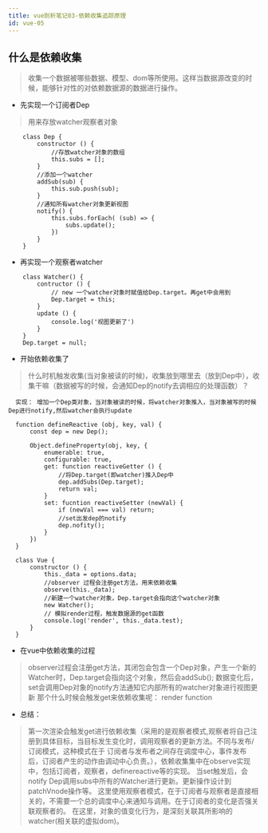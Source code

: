 ```yaml
---
title: vue剖析笔记03-依赖收集追踪原理
id: vue-05
---
```




## 什么是依赖收集
> 收集一个数据被哪些数据、模型、dom等所使用。这样当数据源改变的时候，能够针对性的对依赖数据源的数据进行操作。

- 先实现一个订阅者Dep
> 用来存放watcher观察者对象
```
    class Dep {
        constructor () {
            //存放watcher对象的数组
            this.subs = [];
        }
        //添加一个watcher
        addSub(sub) {
            this.sub.push(sub);
        }
        //通知所有watcher对象更新视图
        notify() {
            this.subs.forEach( (sub) => {
                subs.update();
            })
        }
    }
```

- 再实现一个观察者watcher
```
    class Watcher() {
        contructor () {
            // new 一个watcher对象时赋值给Dep.target。再get中会用到
            Dep.target = this;
        }
        update () {
            console.log('视图更新了')
        }
    }
    Dep.target = null;
```

- 开始依赖收集了
>什么时机触发收集(当对象被读的时候)，收集放到哪里去（放到Dep中），收集干嘛（数据被写的时候，会通知Dep的notify去调相应的处理函数）？

```
  实现： 增加一个Dep类对象，当对象被读的时候，将watcher对象推入，当对象被写的时候Dep进行notify,然后watcher会执行update

  function defineReactive (obj, key, val) {
      const dep = new Dep();

      Object.defineProperty(obj, key, {
          enumerable: true,
          configurable: true,
          get: function reactiveGetter () {
              //将Dep.target(即watcher)推入Dep中
              dep.addSubs(Dep.target);
              return val;
          }
          set: fucntion reactiveSetter (newVal) {
              if (newVal === val) return;
              //set出发dep的notify
              dep.nofity();
          } 
      })
  }

  class Vue {
      constructor () {
          this._data = options.data;
          //observer 过程会注册get方法，用来依赖收集
          observe(this._data);
          //新建一个watcher对象，Dep.target会指向这个watcher对象
          new Watcher();
          // 模拟render过程，触发数据源的get函数
          console.log('render', this._data.test);
      }
  }
```

- 在vue中依赖收集的过程
> observer过程会注册get方法，其闭包会包含一个Dep对象，产生一个新的Watcher时，Dep.target会指向这个对象，然后会addSub();
> 数据变化后，set会调用Dep对象的notify方法通知它内部所有的watcher对象进行视图更新
> 那个什么时候会触发get来依赖收集呢： render function

- 总结：
> 第一次渲染会触发get进行依赖收集（采用的是观察者模式,观察者将自己注册到具体目标，当目标发生变化时，调用观察者的更新方法。不同与发布/订阅模式，这种模式在于
>订阅者与发布者之间存在调度中心，事件发布后，订阅者产生的动作由调动中心负责。），依赖收集集中在observe实现中，包括订阅者，观察者，definereactive等的实现。
> 当set触发后，会notify Dep调用subs中所有的Watcher进行更新。更新操作设计到patchVnode操作等。
> 这里使用观察者模式，在于订阅者与观察者是直接相关的，不需要一个总的调度中心来通知与调用。在于订阅者的变化是否强关联观察者的。
> 在这里，对象的值变化行为，是深刻关联其所影响的watcher(相关联的虚拟dom)。
